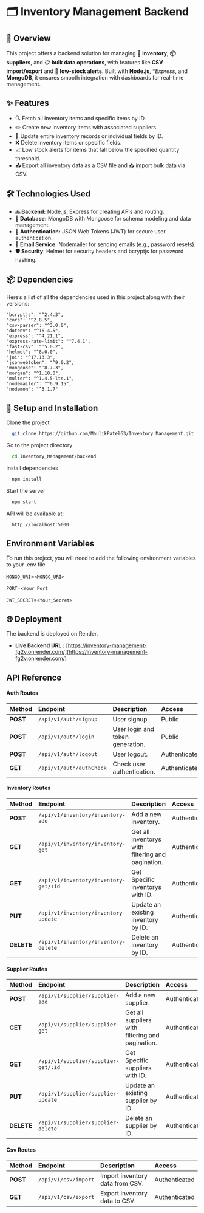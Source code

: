 
# 🗂️ Inventory Management Backend

## 🌟 Overview

This project offers a backend solution for managing 🛒 **inventory**, **📦 suppliers**, and 📋 **bulk data operations**, with features like **CSV import/export** and 🔔 **low-stock alerts**. Built with **Node.js**, **Express*, and **MongoDB**, it ensures smooth integration with dashboards for real-time management.

## ✨ Features

- 🔍 Fetch all inventory items and specific items by ID.
- ✏️ Create new inventory items with associated suppliers.
- 🔄 Update entire inventory records or individual fields by ID.
- ❌ Delete inventory items or specific fields.
- 📈 Low stock alerts for items that fall below the specified quantity threshold.
- 📤 Export all inventory data as a CSV file and 📥 import bulk data via CSV.


## 🛠️ Technologies Used

- **🔙 Backend:** Node.js, Express for creating APIs and routing.
- **💾 Database:** MongoDB with Mongoose for schema modeling and data management.
- **🔑 Authentication:** JSON Web Tokens (JWT) for secure user authentication.
- **📧 Email Service:** Nodemailer for sending emails (e.g., password resets).
- **🛡 Security**: Helmet for security headers and bcryptjs for password hashing.
## 📦 Dependencies

Here’s a list of all the dependencies used in this project along with their versions:

```bash{
"bcryptjs": "^2.4.3",
"cors": "^2.8.5",
"csv-parser": "^3.0.0",
"dotenv": "^16.4.5",
"express": "^4.21.1",
"express-rate-limit": "^7.4.1",
"fast-csv": "^5.0.2",
"helmet": "^8.0.0",
"joi": "^17.13.3",
"jsonwebtoken": "^9.0.2",
"mongoose": "^8.7.3",
"morgan": "^1.10.0",
"multer": "^1.4.5-lts.1",
"nodemailer": "^6.9.15",
"nodemon": "^3.1.7"
  ```


## 🚀 Setup and Installation

Clone the project

```bash
  git clone https://github.com/MaulikPatel63/Inventory_Management.git
```

Go to the project directory

```bash
  cd Inventory_Management/backend
```

Install dependencies

```bash
  npm install
```

Start the server

```bash
  npm start
```

API will be available at:

```bash
  http://localhost:5000
```


## Environment Variables

To run this project, you will need to add the following environment variables to your .env file

`MONGO_URI`=`<MONGO_URI>`

`PORT`=`<Your_Port`

`JWT_SECRET`=`<Your_Secret>`


## 🌐 Deployment

The backend is deployed on Render.

- **Live Backend URL :** [https://inventory-management-fg2v.onrender.com/](https://inventory-management-fg2v.onrender.com/)


## API Reference

#### Auth Routes

| Method | Endpoint | Description | Access |
| :-------- | :------- | :------------------------- |:------------------------- |
| **POST** | `/api/v1/auth/signup` | User signup. | Public |
| **POST** | `/api/v1/auth/login` | User login and token generation. | Public |
| **POST** | `/api/v1/auth/logout` | User logout. | Authenticated |
| **GET** | `/api/v1/auth/authCheck` | Check user authentication. | Authenticated |

#### Inventory Routes

| Method | Endpoint | Description | Access |
| :-------- | :------- | :------------------------- |:------------------------- |
| **POST** | `/api/v1/inventory/inventory-add` | Add a new inventory. | Authenticated |
| **GET** | `/api/v1/inventory/inventory-get` | Get all inventorys with filtering and pagination. | Authenticated |
| **GET** | `/api/v1/inventory/inventory-get/:id` | Get Specific inventorys with ID. | Authenticated |
| **PUT** | `/api/v1/inventory/inventory-update` | Update an existing inventory by ID. | Authenticated |
| **DELETE** | `/api/v1/inventory/inventory-delete` | Delete an inventory by ID. | Authenticated |

#### Supplier Routes

| Method | Endpoint | Description | Access |
| :-------- | :------- | :------------------------- |:------------------------- |
| **POST** | `/api/v1/supplier/supplier-add` | Add a new supplier. | Authenticated |
| **GET** | `/api/v1/supplier/supplier-get` | Get all suppliers with filtering and pagination. | Authenticated |
| **GET** | `/api/v1/supplier/supplier-get/:id` | Get Specific suppliers with ID. | Authenticated |
| **PUT** | `/api/v1/supplier/supplier-update` | Update an existing supplier by ID. | Authenticated |
| **DELETE** | `/api/v1/supplier/supplier-delete` | Delete an supplier by ID. | Authenticated |

#### Csv Routes

| Method | Endpoint | Description | Access |
| :-------- | :------- | :------------------------- |:------------------------- |
| **POST** | `/api/v1/csv/import` | Import inventory data from CSV. | Authenticated |
| **GET** | `/api/v1/csv/export` | Export inventory data to CSV. | Authenticated |
